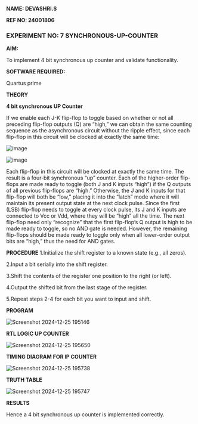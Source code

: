 **NAME: DEVASHRI.S**

**REF NO: 24001806**

### EXPERIMENT NO: 7 SYNCHRONOUS-UP-COUNTER

**AIM:**

To implement 4 bit synchronous up counter and validate functionality.

**SOFTWARE REQUIRED:**

Quartus prime

**THEORY**

**4 bit synchronous UP Counter**

If we enable each J-K flip-flop to toggle based on whether or not all preceding flip-flop outputs (Q) are “high,” we can obtain the same counting sequence as the asynchronous circuit without the ripple effect, since each flip-flop in this circuit will be clocked at exactly the same time:

![image](https://github.com/naavaneetha/SYNCHRONOUS-UP-COUNTER/assets/154305477/d5db3fa0-e413-404c-b80e-b2f39d82e7e8)


![image](https://github.com/naavaneetha/SYNCHRONOUS-UP-COUNTER/assets/154305477/52cb61eb-d04b-442d-810c-31185a68410b)

Each flip-flop in this circuit will be clocked at exactly the same time.
The result is a four-bit synchronous “up” counter. Each of the higher-order flip-flops are made ready to toggle (both J and K inputs “high”) if the Q outputs of all previous flip-flops are “high.”
Otherwise, the J and K inputs for that flip-flop will both be “low,” placing it into the “latch” mode where it will maintain its present output state at the next clock pulse.
Since the first (LSB) flip-flop needs to toggle at every clock pulse, its J and K inputs are connected to Vcc or Vdd, where they will be “high” all the time.
The next flip-flop need only “recognize” that the first flip-flop’s Q output is high to be made ready to toggle, so no AND gate is needed.
However, the remaining flip-flops should be made ready to toggle only when all lower-order output bits are “high,” thus the need for AND gates.

**PROCEDURE**
1.Initialize the shift register to a known state (e.g., all zeros).

2.Input a bit serially into the shift register.

3.Shift the contents of the register one position to the right (or left).

4.Output the shifted bit from the last stage of the register.

5.Repeat steps 2-4 for each bit you want to input and shift.

**PROGRAM**

![Screenshot 2024-12-25 195146](https://github.com/user-attachments/assets/02a34b22-8cb2-4fd2-a5ce-53dff00da301)


**RTL LOGIC UP COUNTER**

![Screenshot 2024-12-25 195650](https://github.com/user-attachments/assets/9b3e6f15-2eef-40b7-9253-a99f1500408b)

**TIMING DIAGRAM FOR IP COUNTER**

![Screenshot 2024-12-25 195738](https://github.com/user-attachments/assets/cc9c79ff-0286-4ec4-9f50-6d5b5e85c1d5)

**TRUTH TABLE**

![Screenshot 2024-12-25 195747](https://github.com/user-attachments/assets/b2f65392-0586-402b-8e01-9ff362f018f6)

**RESULTS**

Hence a 4 bit synchronous up counter is implemented correctly.
